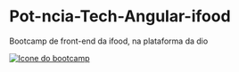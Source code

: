 # Pot-ncia-Tech-Angular-ifood
Bootcamp de front-end da ifood, na plataforma da dio

[![Icone do bootcamp](https://hermes.digitalinnovation.one/tracks/a123a707-54de-4a67-88ee-5c129beb14d7.png)](https://web.dio.me/track/potencia-tech-angular-developer-powered-ifood)

